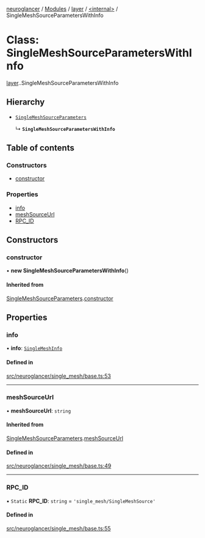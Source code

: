 [neuroglancer](../README.md) / [Modules](../modules.md) / [layer](../modules/layer.md) / [<internal\>](../modules/layer._internal_.md) / SingleMeshSourceParametersWithInfo

# Class: SingleMeshSourceParametersWithInfo

[layer](../modules/layer.md).[<internal>](../modules/layer._internal_.md).SingleMeshSourceParametersWithInfo

## Hierarchy

- [`SingleMeshSourceParameters`](layer._internal_.SingleMeshSourceParameters.md)

  ↳ **`SingleMeshSourceParametersWithInfo`**

## Table of contents

### Constructors

- [constructor](layer._internal_.SingleMeshSourceParametersWithInfo.md#constructor)

### Properties

- [info](layer._internal_.SingleMeshSourceParametersWithInfo.md#info)
- [meshSourceUrl](layer._internal_.SingleMeshSourceParametersWithInfo.md#meshsourceurl)
- [RPC\_ID](layer._internal_.SingleMeshSourceParametersWithInfo.md#rpc_id)

## Constructors

### constructor

• **new SingleMeshSourceParametersWithInfo**()

#### Inherited from

[SingleMeshSourceParameters](layer._internal_.SingleMeshSourceParameters.md).[constructor](layer._internal_.SingleMeshSourceParameters.md#constructor)

## Properties

### info

• **info**: [`SingleMeshInfo`](../interfaces/layer._internal_.SingleMeshInfo.md)

#### Defined in

[src/neuroglancer/single_mesh/base.ts:53](https://github.com/ActiveBrainAtlas2/neuroglancer/blob/540617bc/src/neuroglancer/single_mesh/base.ts#L53)

___

### meshSourceUrl

• **meshSourceUrl**: `string`

#### Inherited from

[SingleMeshSourceParameters](layer._internal_.SingleMeshSourceParameters.md).[meshSourceUrl](layer._internal_.SingleMeshSourceParameters.md#meshsourceurl)

#### Defined in

[src/neuroglancer/single_mesh/base.ts:49](https://github.com/ActiveBrainAtlas2/neuroglancer/blob/540617bc/src/neuroglancer/single_mesh/base.ts#L49)

___

### RPC\_ID

▪ `Static` **RPC\_ID**: `string` = `'single_mesh/SingleMeshSource'`

#### Defined in

[src/neuroglancer/single_mesh/base.ts:55](https://github.com/ActiveBrainAtlas2/neuroglancer/blob/540617bc/src/neuroglancer/single_mesh/base.ts#L55)
